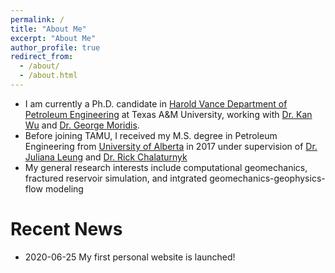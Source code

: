```yaml
---
permalink: /
title: "About Me"
excerpt: "About Me"
author_profile: true
redirect_from: 
  - /about/
  - /about.html
---
```


- I am currently a Ph.D. candidate in [Harold Vance Department of Petroleum Engineering](https://engineering.tamu.edu/petroleum/index.html) at Texas A&M University, working with [Dr. Kan Wu](https://engineering.tamu.edu/petroleum/profiles/kwu.html) and [Dr. George Moridis](https://engineering.tamu.edu/petroleum/profiles/gmoridis.html).
- Before joining TAMU, I received my M.S. degree in Petroleum Engineering from [University of Alberta](https://www.ualberta.ca/index.html) in 2017 under supervision of [Dr. Juliana Leung](https://apps.ualberta.ca/directory/person/juliana2) and [Dr. Rick Chalaturnyk](https://apps.ualberta.ca/directory/person/rc11)
- My general research interests include computational geomechanics, fractured reservoir simulation, and intgrated geomechanics-geophysics-flow modeling

Recent News
======

- 2020-06-25 My first personal website is launched!